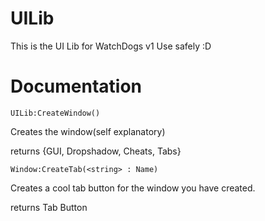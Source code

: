 # UILib
This is the UI Lib for WatchDogs v1
Use safely :D

# Documentation

```
UILib:CreateWindow()
```
Creates the window(self explanatory)

returns {GUI, Dropshadow, Cheats, Tabs}

```
Window:CreateTab(<string> : Name)
```
Creates a cool tab button for the window you have created.

returns Tab Button

